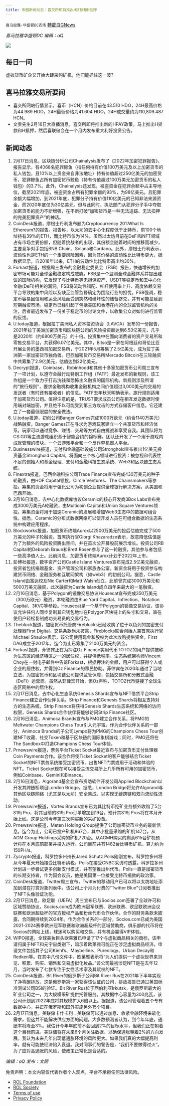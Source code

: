 ```yaml
---
title: 币圈新闻动态：喜交所即将推出H贷款和H抵押
---
```

`喜马拉雅-华盛顿DC农场` [轉載自GNews](https://gnews.org/zh-hans/2018308/)

*喜马拉雅华盛顿DC 编辑：aQ*

![](http://himalayawashingtondc.org/wp-content/uploads/2021/07/ScreenShot-2021-07-31-at-16.20.22@2x.png)



## 每日一问





虚拟货币矿企又开始大肆采购矿机，他们能抓住这一波?





## 喜马拉雅交易所要闻





- 喜交所网站行情显示，喜币（HCN）价格目前在43.510 HDO，24H最高价格为44.989 HDO，24H最低价格为41.604 HDO，24H成交量约为110,809.487 HCN。
- 文贵先生2月16日大直播消息，喜交所即将推出新的HPAY政策，马上推出H贷款和H抵押，然后喜联储会在一个月内发布重大利好投资公告。






## 新闻动态





1. 2月17日消息，区块链分析公司Chainalysis发布了《2022年加密犯罪报告》，报告显示，有4068名犯罪鲸鱼（指任何持有价值100万美元及以上加密货币的私人钱包，且10%以上资金来自非法地址）持有价值超过250亿美元的加密货币，犯罪鲸鱼占所有加密货币鲸鱼（持有价值超过100万美元加密货币的私人钱包）的3.7%。此外，Chainalysis还发现，被盗资金在犯罪余额中占主导地位，截至2021年底，被盗资金占所有犯罪余额的93%，为98亿美元。且犯罪余额大幅增加，到2021年底，犯罪分子持有价值110亿美元的已知非法来源资金，而2020年底仅为30亿美元。但与此同时，执法部门从犯罪分子手中夺取加密货币的能力不断增强，在不断打破“加密货币是一种无法追踪、无法扣押的完美犯罪资产”的神话。
2. CoinDesk报道，摩根士丹利发布题为Cryptocurrency 201:What Is Ethereum?的报告。报告称，以太坊的去中心化程度低于比特币，前100个地址持有39%的ETH，而比特币仅为14%。虽然以太坊目前在DeFi和NFT领域占有市场主要份额，但随着挑战者的出现，其份额会随着时间的推移而减少，主要竞争对手包括BNB Chain、Solana和Cardano。此外，摩根士丹利表示，波动性也是ETH的一个重要风险因素，因为其价格的波动性比比特币更大，据数据显示，自2018年以来，ETH的波动性比比特币高出约30%。
3. Forkast报道，根据周三发布的金融稳定委员会（FSB）报告，快速增长的加密市场可能对全球金融稳定构成威胁。FSB是一个监测全球金融体系并提出建议的国际机构，它发现了与比特币等无担保资产、USDT等稳定币和去中心化金融(DeFi)相关的漏洞。FSB将流动性错配、杠杆使用率上升、高度依赖交易平台导致的集中风险以及缺乏监管监督确定为围绕行业的担忧。FSB强调，稳定币容易因信用和运营风险而受到突然和破坏性的储备挤兑，并有可能蔓延到短期融资市场。稳定币已经引起了包括美国和香港在内的全球监管机构的关注，后者最近发布了一份关于稳定币的讨论文件，以收集公众对如何进行监管的反馈。
4. U.today报道，根据拉丁美洲私人资本投资协会（LAVCA）发布的一份报告，2021年拉丁美洲加密货币和区块链公司的风险投资额达到6.53亿美元，几乎是2020年（约6800万美元）的十倍。投资集中在面向消费者的资产交易所和零售交易平台，共获得6.07亿美元。其中，Bitso是一家在阿根廷和哥伦比亚开展业务的墨西哥加密交易所，于2021年5月筹集了2.5亿美元，成为拉丁美洲第一家加密货币独角兽。巴西加密货币交易所Mercado Bitcoin在三轮融资中共筹集了2.9亿美元，估值达到22亿美元。
5. Decrypt报道，Coinbase、Robinhood和其他十多家加密货币公司周三宣布了一项计划，以遵守金融行动特别工作组（FATF）最近发布的新规则，该工作组是一个致力于打击洗钱和恐怖主义融资的国际机构。新规则涉及所谓的”旅行规则”，要求金融机构收集金融机构之间价值超过3,000美元的交易的发送者（有时还有接收者）的信息。FATF去年秋天明确表示，旅行规则适用于加密货币公司。值得注意的是，TRUST要求成员公司在相互发送数据时使用端对端加密，并且绝不以可能受到第三方攻击的方式存储客户信息。它还建立了一套最低限度的安全做法。
6. U.today报道，初创公司Banger Games完成1000万欧元（约合1140万美元）战略融资。Banger Games正在寻求为游戏玩家建立一个共享货币和经济体系，玩家可以通过竞争、赚钱、交易等方式自由挑战和享受自我。其团队将为CS:GO等主流游戏组织基于智能合约的锦标赛。团队还开发了一个用于游戏内成就管理的模块、一个云游戏平台和一个反作弊机器人平台。
7. Businesswire报道，支付和金融基础设施公司Stronghold宣布推出1亿美元投资基金Stronghold Capital，将面向三个核心领域进行投资：被忽视和代表性不足的创始人和基金经理、支付和金融科技生态系统、Web3和区块链生态系统。
8. Finextra报道，巴西金融科技公司Trace Finance宣布完成430万美元的种子轮融资，由HOF Capital领投，Circle Ventures、The Chainsmokers等参投。筹集的资金将用于强化公司为初创企业提供全球银行解决方案，从美国和巴西开始。
9. 2月16日消息，去中心化数据库协议Ceramic的核心开发商3Box Labs宣布完成3000万美元A轮融资，由Multicoin Capital和Union Square Ventures领投。筹集资金将用于加速Ceramic的发展和增加Web3生态中的数据可组合性。据悉，Ceramic的分布式数据网络可以使开发人员在可组合数据的生态系统中构建应用程序。
10. Blockworks报道，加密货币终端Aurox以2500万美元的投后估值完成了500万美元的种子轮融资。首席执行官Giorgi Khazaradze表示，故意降低估值是为了为额外的风险投资腾出空间，并在首次公开募股前展示增长。投资公司RB Capital的Deborah Braun和Brett Rosen参与了这一轮融资，其他参与者包括一些高净值人士。此前消息，加密货币终端Aurox计划于2022年上市。
11. 彭博社报道，数字资产公司Castle Island Ventures宣布完成2.5亿美元融资，投资者包括捐赠基金、资产管理公司和家族办公室。新资金将用于投资参与构建货币网络、金融服务和互联网架构（如web3）的初创公司。据悉，Castle Island由富达校友Nic Carter和Matt Walsh创立，此前曾完成3000万美元和5000万美元融资，此次融资为Castle Island成立四年来最大的一笔融资。
12. 2月16日消息，基于Polygon的镜像交易协议Housecat宣布完成350万美元（300万欧元）融资，本轮融资由Blue Yard Capital、Inflection、Notation Capital、3KVC等参投。Housecat是一个基于Polygon的镜像交易协议，该协议允许任何人同步复制其它钱包地址在Polygon区块链上的头寸和交易，旨在使用户轻松复制成功交易员的交易行为。
13. Theblock报道，加密货币托管商Fireblocks已经收购了位于以色列的加密支付处理器First Digital。交易条款尚未披露，Fireblocks联合创始人兼首席执行官Michael Shaulov表示，该公司使用现金和股权为此次收购提供资金。First DAG成立于2017年，迄今为止已筹集了2100万美元的资金。
14. Forkast报道，菲律宾正在为押注Oz Finance实用代币TOTOZ的用户提供被称为生态区的经济特区之一的居住权，并提供低税率。生态系统架构师Vincent Choy在一封电子邮件中告诉Forkast，根据押注的金额，用户可以获得个人或企业的居住权，并得到Oz Finance的移民协助。菲律宾在2020年通过了当地立法，为加密货币和区块链公司提供监管保障，包括交易所和分散式金融（DeFi）运营商。虽然从菲律宾开始，但Oz声称，TOTOZ代币链接了全球生态区网络中的居住权。
15. 2月17日消息，去中心化生态系统Genesis Shards宣布与NFT借贷平台Strip Finance建立合作伙伴关系。Strip Finance和Genesis Shards将相互支持对方的生态系统，Strip Finance将获得Genesis Shards生态系统和网络的访问权限，Genesis Shards合作伙伴将能够访问Strip Finance社区。
16. 2月16日消息，Animoca Brands宣布与PMG建立合作关系，将PMG的Meltwater Champions Chess Tour引入元宇宙。作为合作伙伴关系的一部分，Animoca Brands的子公司Lympo将为PMG的Champions Chess Tour创建NFT收藏、社交Token和基于区块链的国际象棋游戏；同时，PMG还将在The Sandbox中打造Champions Chess Tour体验。
17. Prnewswire报道，票务平台Ticket Socket最近宣布与加密货币支付处理器Coin Payments合作。该合作将使Ticket Socket的客户能够结合Ticket Socket的NFT票务系统接受加密货币、出售NFT门票或用于活动和体验的NFT。Ticket Socket现在可以接受主流交易所上几乎所有可用的加密货币，例如Coinbase、Gemini和Binance。
18. 2月16日消息，Algorand基金会宣布资助软件开发公司Applied Blockchain以开发其跨链桥项目London Bridge。据悉，London Bridge将允许Algorand与其他区块链网络（尤其是以太坊）安全集成，以实现无缝跨链和双向流动性流动。
19. Prnewswire报道，Vortex Brands宣布已为其比特币挖矿业务额外收购了5台S19j Pro，将其目前的S19j Pro订单增加到19台。预计其S19j Pros将在本月开始上线。这是公司今年第三次购买新的采矿设备。
20. Prnewswire报道，Meten Holding Group提供了公司加密货币业务的最新信息。迄今为止，公司已投产矿机867台，其中小批量采购的矿机147台，从AGM Group Holdings采购的矿机720台。从AGMH购买的剩余615台矿机预计将在本月底前部署并投入运行。公司目前共有1482台比特币矿机，算力约为150PH/s。
21. Zycrypto报道，科罗拉多州州长Jared Schutz Polis刚刚宣布，科罗拉多州将从今年夏天开始接受比特币纳税。Polis在接受CNBC采访时透露，科罗拉多州计划进一步尝试更多创新支付模式，并有望推出州代币。Polis一直是加密货币的长期支持者，作为国会议员，他是美国第一位接受比特币捐款的政治家。 
22. CoinDesk报道，Twitter周三宣布，Twitter的移动用户已可以将以太坊地址添加到潜在打赏对象列表中。该公司上个月为付费的“Twitter Blue”订阅者推出了NFT头像验证功能。
23. 2月17日消息，欧足联（UEFA）周三宣布已与Socios.com签署了全球许可和区域赞助协议，Socios.com成为欧洲冠军联赛、欧洲联赛、欧足联欧洲会议联赛和欧洲超级杯的官方授权产品和粉丝代币合作伙伴。合作的财务条款未披露，合同期持续到2024年。作为合作关系的一部分，Socios.com已成为美国2021-2024赛季欧洲冠军联赛和欧洲超级杯的区域赞助商，俱乐部的代币将在Socios的网站上线，球迷可以购买和交易，并有机会赢得VIP体验。
24. WIPO报道，全球美妆巨头欧莱雅已申请了17个与虚拟商品相关的商标，该申请归属于NFT和元宇宙类别下，暗示着欧莱雅可能正在涉足虚拟商品经济。申请文件包括其子公司Kiehl’s、Maybelline、Pureology、Urban Decay和Redken等。在其中八份文件中，欧莱雅表示将“为人们提供一个虚拟世界来浏览、积累、购买、销售和交易虚拟化妆品。”该公司最初涉足NFT是在去年12月，当时发布了七款专注于女性艺术家及其赋权的NFT。
25. CoinDesk报道，Bit River的俄罗斯子公司Bit River Rus在2021年下半年实现了净零碳排放，这是俄罗斯第一家获得该认证的公司，排放报告已通过英国标准测试公司BSI的验证。Bit River Rus位于西伯利亚Irkutsk，是俄罗斯最大的矿业公司之一，为大规模采矿提供托管服务。其数据中心容量为300兆瓦，该公司计划到2022年底将其规模扩大6倍以上。据报道，该公司管理着五个专有数据中心，并正在俄罗斯和国外实施另外15个项目。
26. 2月17日消息，美联储卡什卡利：美联储可以通过加息、收紧金融环境来软化需求，但这并不能解决供应方面的问题。大多数预测者认为，到今年年底，通胀率将降至3%。我估计今年年底前不会回到2%的目标水平，但我们正在朝着这个目标前进。美联储将在未来6个月关注数据，以确保通胀朝着2%的方向发展。我认为未来几年出现低通胀环境的风险更大。如果我们真的大幅提高利率，就有可能使经济陷入衰退。我对同事们的警告是，“我们不要做得过火”。为了应对高通胀的风险，使政策正常化是合适的。





*编辑：aQ
发布：文顾*


 
 

免责声明：本文内容仅代表作者个人观点，平台不承担任何法律风险。

- [ROL Foundation](https://rolfoundation.org/)
- [ROL Society](https://rolsociety.org/)
- [Terms of use](https://gnews.org/terms-of-use-3/)
- [Privacy Policy](https://gnews.org/privacy-policy/)
